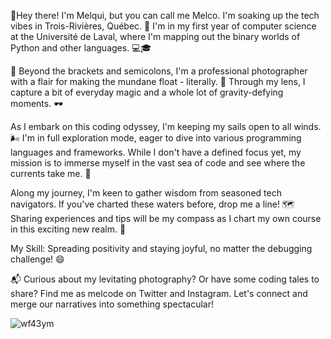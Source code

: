👊Hey there! I'm Melqui, but you can call me Melco. I'm soaking up the tech vibes in Trois-Rivières, Québec. 🍁 I'm in my first year of computer science at the Université de Laval, where I'm mapping out the binary worlds of Python and other languages. 💻🎓

📸 Beyond the brackets and semicolons, I'm a professional photographer with a flair for making the mundane float - literally. 🎈 Through my lens, I capture a bit of everyday magic and a whole lot of gravity-defying moments. 🕶️

As I embark on this coding odyssey, I'm keeping my sails open to all winds. 🌬️ I'm in full exploration mode, eager to dive into various programming languages and frameworks. While I don't have a defined focus yet, my mission is to immerse myself in the vast sea of code and see where the currents take me. 🌊

Along my journey, I'm keen to gather wisdom from seasoned tech navigators. If you've charted these waters before, drop me a line! 🗺️ Sharing experiences and tips will be my compass as I chart my own course in this exciting new realm. 🧭

My Skill: Spreading positivity and staying joyful, no matter the debugging challenge! 😄

📬 Curious about my levitating photography? Or have some coding tales to share? Find me as melcode on Twitter and Instagram. Let's connect and merge our narratives into something spectacular!

![wf43ym](https://github.com/donmelco/donmelco/assets/158526792/a26f4f46-6a05-40d0-9fca-de8db9995b5e)
